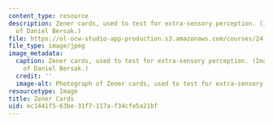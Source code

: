 ```yaml
---
content_type: resource
description: Zener cards, used to test for extra-sensory perception. (Image courtesy
  of Daniel Bersak.)
file: https://ol-ocw-studio-app-production.s3.amazonaws.com/courses/24-500-other-minds-spring-2003/ec1441f563be31f7117af34cfe5a21bf_24-500s03.jpg
file_type: image/jpeg
image_metadata:
  caption: Zener cards, used to test for extra-sensory perception. (Image courtesy
    of Daniel Bersak.)
  credit: ''
  image-alt: Photograph of Zener cards, used to test for extra-sensory perception.
resourcetype: Image
title: Zener Cards
uid: ec1441f5-63be-31f7-117a-f34cfe5a21bf
---
```

